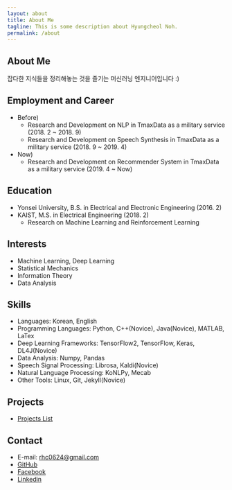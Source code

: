 ```yaml
---
layout: about
title: About Me
tagline: This is some description about Hyungcheol Noh.
permalink: /about
---
```


## About Me
잡다한 지식들을 정리해놓는 것을 즐기는 머신러닝 엔지니어입니다 :)

## Employment and Career
- Before)
    - Research and Development on NLP in TmaxData as a military service (2018. 2 ~ 2018. 9)
    - Research and Development on Speech Synthesis in TmaxData as a military service (2018. 9 ~ 2019. 4)
- Now)
    - Research and Development on Recommender System in TmaxData as a military service (2019. 4 ~ Now)

## Education
- Yonsei University, B.S. in Electrical and Electronic Engineering (2016. 2)
- KAIST, M.S. in Electrical Engineering (2018. 2)
  - Research on Machine Learning and Reinforcement Learning

## Interests
- Machine Learning, Deep Learning
- Statistical Mechanics
- Information Theory
- Data Analysis

## Skills
- Languages: Korean, English
- Programming Languages: Python, C++(Novice), Java(Novice), MATLAB, LaTex
- Deep Learning Frameworks: TensorFlow2, TensorFlow, Keras, DL4J(Novice)
- Data Analysis: Numpy, Pandas
- Speech Signal Processing: Librosa, Kaldi(Novice)
- Natural Language Processing: KoNLPy, Mecab
- Other Tools: Linux, Git, Jekyll(Novice)

## Projects
- [Projects List](https://hcnoh.github.io/projects)

## Contact
- E-mail: rhc0624@gmail.com
- [GitHub](https://github.com/hcnoh)
- [Facebook](https://www.facebook.com/profile.php?id=100002031927279)
- [Linkedin](https://www.linkedin.com/in/hyungcheol-noh-a9aa58142/)
